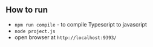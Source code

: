 ## How to run
- `npm run compile` - to compile Typescript to javascript
- `node project.js`
- open browser at `http://localhost:9393/`
